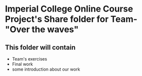 # Imperial College Online Course Project's Share folder for Team-"Over the waves"

## This folder will contain

- Team's exercises
- Final work
- some introduction about our work
